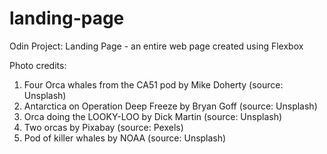 # landing-page

Odin Project: Landing Page - an entire web page created using Flexbox 


Photo credits:
1. Four Orca whales from the CA51 pod by Mike Doherty (source: Unsplash)
2. Antarctica on Operation Deep Freeze by Bryan Goff (source: Unsplash)
3. Orca doing the LOOKY-LOO by Dick Martin (source: Unsplash)
4. Two orcas by Pixabay (source: Pexels)
5. Pod of killer whales by NOAA (source: Unsplash)